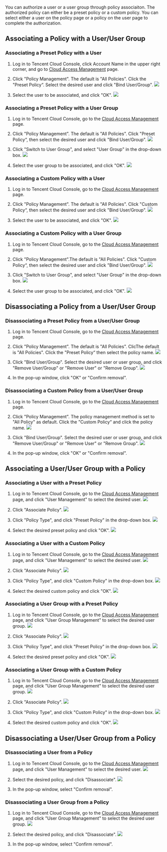 You can authorize a user or a user group through policy associaiton. The authorized policy can either be a preset policy or a custom policy. You can select either a user on the policy page or a policy on the user page to complete the authorization.

## Associating a Policy with a User/User Group 

### Associating a Preset Policy with a User

1. Log in to Tencent Cloud Console, click Account Name in the upper right corner, and go to [Cloud Access Management](https://console.cloud.tencent.com/cam) page.

2. Click "Policy Management". The default is "All Policies". Click the "Preset Policy“. Select the desired user and click "Bind User/Group".
![](https://mc.qcloudimg.com/static/img/91ec25b67a67f6363d077d24b17489e8/2.png)

3. Select the user to be associated, and click "OK".
![](https://mc.qcloudimg.com/static/img/664ad85c0660cff0326736f26326872b/3.png)

### Associating a Preset Policy with a User Group

1. Log in to Tencent Cloud Console, go to the [Cloud Access Management](https://console.cloud.tencent.com/cam) page.

2. Click "Policy Management". The default is "All Policies". Click "Preset Policy“, then select the desired user and click "Bind User/Group".
![](https://mc.qcloudimg.com/static/img/91ec25b67a67f6363d077d24b17489e8/2.png)

3. Click "Switch to User Group", and select "User Group" in the drop-down box.
![](https://mc.qcloudimg.com/static/img/f21dc4c592670ad90755997285389330/3.png)

4. Select the user group to be associated, and click "OK".
![](https://mc.qcloudimg.com/static/img/1decb3c82eef883a077195045c802b94/4.png)

### Associating a Custom Policy with a User

1. Log in to Tencent Cloud Console, go to the [Cloud Access Management](https://console.cloud.tencent.com/cam) page.

2. Click "Policy Management". The default is "All Policies". Click "Custom Policy“, then select the desired user and click "Bind User/Group".
![](https://mc.qcloudimg.com/static/img/e1db2c596ebafd02202ff4282dc14115/5.png)

3. Select the user to be associated, and click "OK".
![](https://mc.qcloudimg.com/static/img/664ad85c0660cff0326736f26326872b/3.png)

### Associating a Custom Policy with a User Group

1. Log in to Tencent Cloud Console, go to the [Cloud Access Management](https://console.cloud.tencent.com/cam) page.

2. Click "Policy Management".The default is "All Policies". Click "Custom Policy“, then select the desired user and click "Bind User/Group".
![](https://mc.qcloudimg.com/static/img/e1db2c596ebafd02202ff4282dc14115/5.png)

3. Click "Switch to User Group", and select "User Group" in the drop-down box.
![](https://mc.qcloudimg.com/static/img/f21dc4c592670ad90755997285389330/3.png)

4. Select the user group to be associated, and click "OK".
![](https://mc.qcloudimg.com/static/img/1decb3c82eef883a077195045c802b94/4.png)

## Disassociating a Policy from a User/User Group
### Disassociating a Preset Policy from a User/User Group

1. Log in to Tencent Cloud Console, go to the [Cloud Access Management](https://console.cloud.tencent.com/cam) page.

2. Click "Policy Management". The default is "All Policies". ClicThe default is "All Policies". Click the "Preset Policy“ then select the policy name.
![](https://mc.qcloudimg.com/static/img/abec67b0fd36b5dc2b3cc25e8ab097e6/6.png)

3. Click "Bind User/Group". Select the desired user or user group, and click "Remove User/Group" or "Remove User" or "Remove Group".
![](https://mc.qcloudimg.com/static/img/7fe420ac3ec292c1898f3660c569747d/7.png)

5. In the pop-up window, click "OK" or "Confirm removal". 

### Disassociating a Custom Policy from a User/User Group

1. Log in to Tencent Cloud Console, go to the [Cloud Access Management](https://console.cloud.tencent.com/cam) page.

2. Click "Policy Management". The policy management method is set to "All Policy" as default. Click the "Custom Policy“ and click the policy name.
![](https://mc.qcloudimg.com/static/img/a586c49772fbc1a512fcb6a71fffaeed/8.png)

3. Click "Bind User/Group". Select the desired user or user group, and click "Remove User/Group" or "Remove User" or "Remove Group".
![](https://mc.qcloudimg.com/static/img/e3eaa3192d6d1a1afeb44eca013f8863/9.png)

5. In the pop-up window, click "OK" or "Confirm removal". 

## Associating a User/User Group with a Policy

### Associating a User with a Preset Policy

1. Log in to Tencent Cloud Console, go to the [Cloud Access Management](https://console.cloud.tencent.com/cam) page, and click "User Management" to select the desired user.
![](https://mc.qcloudimg.com/static/img/418a292769ab451ea01c9fc4474ace3d/10.png)

2. Click "Associate Policy".
![](https://mc.qcloudimg.com/static/img/1317256c212de0a9bf694e28619ce3d7/11.png)

3. Click "Policy Type", and click "Preset Policy" in the drop-down box.
![](https://mc.qcloudimg.com/static/img/9495fffb8da88dbc32e9e9428515381a/12.png)

4. Select the desired preset policy and click "OK".
![](https://mc.qcloudimg.com/static/img/a0fe5cf0db477a7541fe1718be569705/13.png)


### Associating a User with a Custom Policy

1. Log in to Tencent Cloud Console, go to the [Cloud Access Management](https://console.cloud.tencent.com/cam) page, and click "User Management" to select the desired user.
![](https://mc.qcloudimg.com/static/img/418a292769ab451ea01c9fc4474ace3d/10.png)

2. Click "Associate Policy".
![](https://mc.qcloudimg.com/static/img/1317256c212de0a9bf694e28619ce3d7/11.png)

3. Click "Policy Type", and click "Custom Policy" in the drop-down box.
![](https://mc.qcloudimg.com/static/img/cc634b8d58d679cc9f10105a25bd1d60/14.png)

4. Select the desired custom policy and click "OK".
![](https://mc.qcloudimg.com/static/img/a024721e21b85eae3dcddb73e880e75f/15.png)

### Associating a User Group with a Preset Policy

1. Log in to Tencent Cloud Console, go to the [Cloud Access Management](https://console.cloud.tencent.com/cam) page, and click "User Group Management" to select the desired user group.
![](https://mc.qcloudimg.com/static/img/84e11d7b980ffe55864d045205a209cc/16.png)

2. Click "Associate Policy".
![](https://mc.qcloudimg.com/static/img/4e8290f62e9b65a38b0173dcb4cc41ab/17.png)

3. Click "Policy Type", and click "Preset Policy" in the drop-down box.
![](https://mc.qcloudimg.com/static/img/9495fffb8da88dbc32e9e9428515381a/12.png)

4. Select the desired preset policy and click "OK".
![](https://mc.qcloudimg.com/static/img/a0fe5cf0db477a7541fe1718be569705/13.png)

### Associating a User Group with a Custom Policy

1. Log in to Tencent Cloud Console, go to the [Cloud Access Management](https://console.cloud.tencent.com/cam) page, and click "User Group Management" to select the desired user group.
![](https://mc.qcloudimg.com/static/img/84e11d7b980ffe55864d045205a209cc/16.png)

2. Click "Associate Policy".
![](https://mc.qcloudimg.com/static/img/4e8290f62e9b65a38b0173dcb4cc41ab/17.png)

3. Click "Policy Type", and click "Custom Policy" in the drop-down box.
![](https://mc.qcloudimg.com/static/img/cc634b8d58d679cc9f10105a25bd1d60/14.png)

4. Select the desired custom policy and click "OK".
![](https://mc.qcloudimg.com/static/img/a024721e21b85eae3dcddb73e880e75f/15.png)


## Disassociating a User/User Group from a Policy

### Disassociating a User from a Policy
1. Log in to Tencent Cloud Console, go to the [Cloud Access Management](https://console.cloud.tencent.com/cam) page, and click "User Management" to select the desired user.
![](https://mc.qcloudimg.com/static/img/418a292769ab451ea01c9fc4474ace3d/10.png)

2. Select the desired policy, and click "Disassociate".
![](https://mc.qcloudimg.com/static/img/306d09e745324c6089cec3a6765c4b97/18.png)

3. In the pop-up window, select "Confirm removal".

### Disassociating a User Group from a Policy

1. Log in to Tencent Cloud Console, go to the [Cloud Access Management](https://console.cloud.tencent.com/cam) page, and click "User Group Management" to select the desired user group.
![](https://mc.qcloudimg.com/static/img/84e11d7b980ffe55864d045205a209cc/16.png)

2. Select the desired policy, and click "Disassociate".
![](https://mc.qcloudimg.com/static/img/f44d0d2680d6765318d44e4dfc6dd42c/19.png)

3. In the pop-up window, select "Confirm removal".
